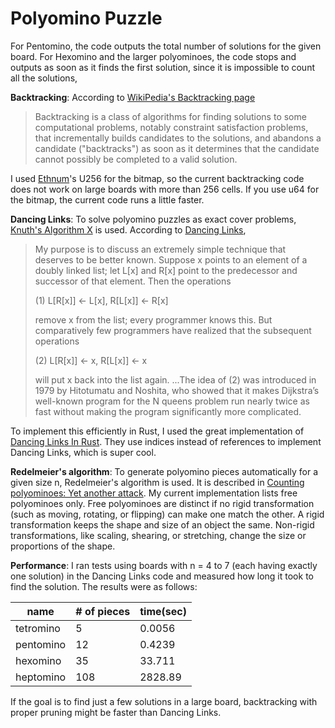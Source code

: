 # Polyomino Puzzle

For Pentomino, the code outputs the total number of solutions for the given board. For Hexomino and the larger polyominoes, the code stops and outputs as soon as it finds the first solution, since it is impossible to count all the solutions, 

**Backtracking**: According to [WikiPedia's Backtracking page](https://en.wikipedia.org/wiki/Backtracking) 
> Backtracking is a class of algorithms for finding solutions to some computational problems, notably constraint satisfaction problems, that incrementally builds candidates to the solutions, and abandons a candidate ("backtracks") as soon as it determines that the candidate cannot possibly be completed to a valid solution.

I used [Ethnum](https://crates.io/crates/ethnum)'s U256 for the bitmap, so the current backtracking code does not work on large boards with more than 256 cells. If you use u64 for the bitmap, the current code runs a little faster.

**Dancing Links**: To solve polyomino puzzles as exact cover problems, [Knuth's Algorithm X](https://en.wikipedia.org/wiki/Knuth%27s_Algorithm_X) is used. According to [Dancing Links](https://doi.org/10.48550/arXiv.cs/0011047), 
> My purpose is to discuss an extremely simple technique that deserves to be better known. Suppose x points to an element of a doubly linked list; let L[x] and R[x] point to the predecessor and successor of that element. Then the operations
> 
> (1) L[R[x]] ← L[x], R[L[x]] ← R[x]
> 
> remove x from the list; every programmer knows this. But comparatively few programmers have realized that the subsequent operations
> 
> (2) L[R[x]] ← x, R[L[x]] ← x
> 
> will put x back into the list again. ...The idea of (2) was introduced in 1979 by Hitotumatu and Noshita, who showed that it makes Dijkstra’s well-known program for the N queens problem run nearly twice as fast without making the program significantly more complicated.

To implement this efficiently in Rust, I used the great implementation of [Dancing Links In Rust](https://ferrous-systems.com/blog/dlx-in-rust/). They use indices instead of references to implement Dancing Links, which is super cool.

**Redelmeier's algorithm**: To generate polyomino pieces automatically for a given size n, Redelmeier's algorithm is used. It is described in [Counting polyominoes: Yet another attack](https://doi.org/10.1016/0012-365X(81)90237-5). My current implementation lists free polyominoes only. Free polyominoes are distinct if no rigid transformation (such as moving, rotating, or flipping) can make one match the other. A rigid transformation keeps the shape and size of an object the same. Non-rigid transformations, like scaling, shearing, or stretching, change the size or proportions of the shape.

**Performance**: I ran tests using boards with n = 4 to 7 (each having exactly one solution) in the Dancing Links code and measured how long it took to find the solution. The results were as follows:

| name      | # of pieces | time(sec) |
|-----------|-------------|-----------|
| tetromino | 5           | 0.0056    |
| pentomino | 12          | 0.4239    |
| hexomino  | 35          | 33.711    |
| heptomino | 108         | 2828.89   |

If the goal is to find just a few solutions in a large board, backtracking with proper pruning might be faster than Dancing Links.


